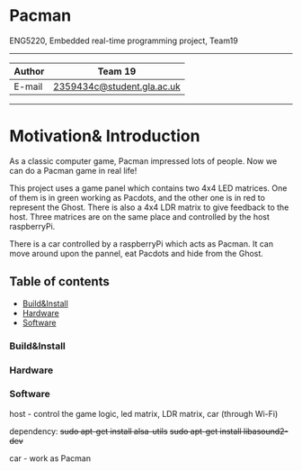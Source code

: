 # Pacman
ENG5220, Embedded real-time programming project, Team19
****
|Author|Team 19|
|---|---
|E-mail|2359434c@student.gla.ac.uk
****

# Motivation& Introduction

As a classic computer game, Pacman impressed lots of people. Now we can do a Pacman game in real life!

This project uses a game panel which contains two 4x4 LED matrices. One of them is in green working as Pacdots, and the other one is in red to represent the Ghost. There is also a 4x4 LDR matrix to give feedback to the host. Three matrices are on the same place and controlled by the host raspberryPi.

There is a car controlled by a raspberryPi which acts as Pacman. It can move around upon the pannel, eat Pacdots and hide from the Ghost.

## Table of contents
* [Build&Install](#Build&Install)
* [Hardware](#Hardware)
* [Software](#software)



### Build&Install


### Hardware

### Software

host - control the game logic, led matrix, LDR matrix, car (through Wi-Fi)

dependency:
~~sudo apt-get install alsa-utils~~
~~sudo apt-get install libasound2-dev~~

car  - work as Pacman
